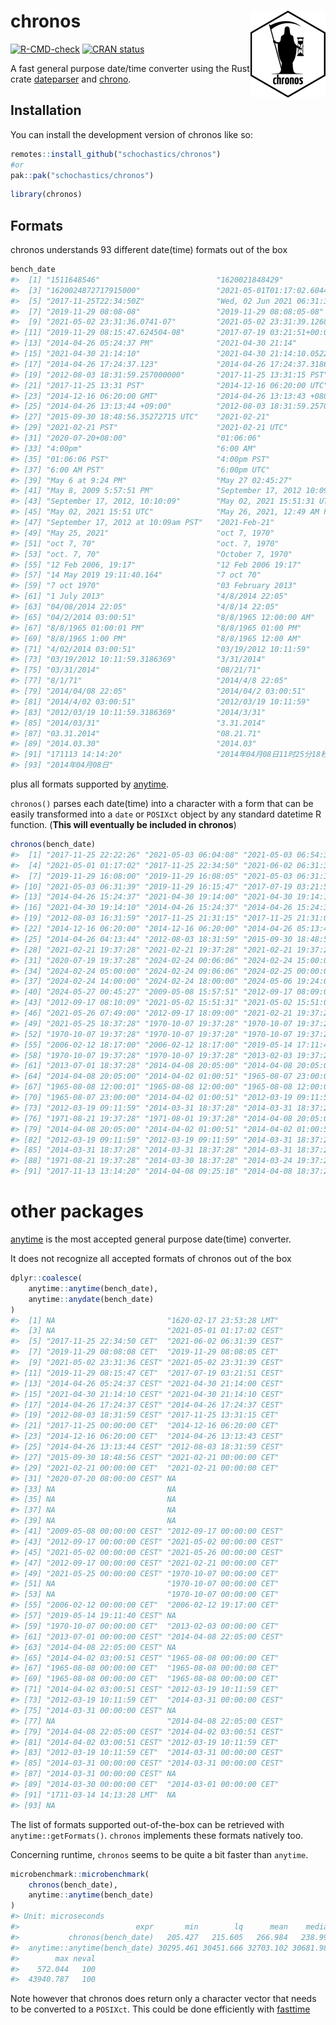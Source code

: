
<!-- README.md is generated from README.Rmd. Please edit that file -->

# chronos <img src="man/figures/logo.png" align="right" height="139" alt="" />

<!-- badges: start -->

[![R-CMD-check](https://github.com/schochastics/chronos/actions/workflows/R-CMD-check.yaml/badge.svg)](https://github.com/schochastics/chronos/actions/workflows/R-CMD-check.yaml)
[![CRAN
status](https://www.r-pkg.org/badges/version/chronos)](https://CRAN.R-project.org/package=chronos)
<!-- badges: end -->

A fast general purpose date/time converter using the Rust crate
[dateparser](https://crates.io/crates/dateparser) and
[chrono](https://crates.io/crates/chrono).

## Installation

You can install the development version of chronos like so:

``` r
remotes::install_github("schochastics/chronos")
#or
pak::pak("schochastics/chronos")
```

``` r
library(chronos)
```

## Formats

chronos understands 93 different date(time) formats out of the box

``` r
bench_date
#>  [1] "1511648546"                          "1620021848429"                      
#>  [3] "1620024872717915000"                 "2021-05-01T01:17:02.604456Z"        
#>  [5] "2017-11-25T22:34:50Z"                "Wed, 02 Jun 2021 06:31:39 GMT"      
#>  [7] "2019-11-29 08:08-08"                 "2019-11-29 08:08:05-08"             
#>  [9] "2021-05-02 23:31:36.0741-07"         "2021-05-02 23:31:39.12689-07"       
#> [11] "2019-11-29 08:15:47.624504-08"       "2017-07-19 03:21:51+00:00"          
#> [13] "2014-04-26 05:24:37 PM"              "2021-04-30 21:14"                   
#> [15] "2021-04-30 21:14:10"                 "2021-04-30 21:14:10.052282"         
#> [17] "2014-04-26 17:24:37.123"             "2014-04-26 17:24:37.3186369"        
#> [19] "2012-08-03 18:31:59.257000000"       "2017-11-25 13:31:15 PST"            
#> [21] "2017-11-25 13:31 PST"                "2014-12-16 06:20:00 UTC"            
#> [23] "2014-12-16 06:20:00 GMT"             "2014-04-26 13:13:43 +0800"          
#> [25] "2014-04-26 13:13:44 +09:00"          "2012-08-03 18:31:59.257000000 +0000"
#> [27] "2015-09-30 18:48:56.35272715 UTC"    "2021-02-21"                         
#> [29] "2021-02-21 PST"                      "2021-02-21 UTC"                     
#> [31] "2020-07-20+08:00"                    "01:06:06"                           
#> [33] "4:00pm"                              "6:00 AM"                            
#> [35] "01:06:06 PST"                        "4:00pm PST"                         
#> [37] "6:00 AM PST"                         "6:00pm UTC"                         
#> [39] "May 6 at 9:24 PM"                    "May 27 02:45:27"                    
#> [41] "May 8, 2009 5:57:51 PM"              "September 17, 2012 10:09am"         
#> [43] "September 17, 2012, 10:10:09"        "May 02, 2021 15:51:31 UTC"          
#> [45] "May 02, 2021 15:51 UTC"              "May 26, 2021, 12:49 AM PDT"         
#> [47] "September 17, 2012 at 10:09am PST"   "2021-Feb-21"                        
#> [49] "May 25, 2021"                        "oct 7, 1970"                        
#> [51] "oct 7, 70"                           "oct. 7, 1970"                       
#> [53] "oct. 7, 70"                          "October 7, 1970"                    
#> [55] "12 Feb 2006, 19:17"                  "12 Feb 2006 19:17"                  
#> [57] "14 May 2019 19:11:40.164"            "7 oct 70"                           
#> [59] "7 oct 1970"                          "03 February 2013"                   
#> [61] "1 July 2013"                         "4/8/2014 22:05"                     
#> [63] "04/08/2014 22:05"                    "4/8/14 22:05"                       
#> [65] "04/2/2014 03:00:51"                  "8/8/1965 12:00:00 AM"               
#> [67] "8/8/1965 01:00:01 PM"                "8/8/1965 01:00 PM"                  
#> [69] "8/8/1965 1:00 PM"                    "8/8/1965 12:00 AM"                  
#> [71] "4/02/2014 03:00:51"                  "03/19/2012 10:11:59"                
#> [73] "03/19/2012 10:11:59.3186369"         "3/31/2014"                          
#> [75] "03/31/2014"                          "08/21/71"                           
#> [77] "8/1/71"                              "2014/4/8 22:05"                     
#> [79] "2014/04/08 22:05"                    "2014/04/2 03:00:51"                 
#> [81] "2014/4/02 03:00:51"                  "2012/03/19 10:11:59"                
#> [83] "2012/03/19 10:11:59.3186369"         "2014/3/31"                          
#> [85] "2014/03/31"                          "3.31.2014"                          
#> [87] "03.31.2014"                          "08.21.71"                           
#> [89] "2014.03.30"                          "2014.03"                            
#> [91] "171113 14:14:20"                     "2014年04月08日11时25分18秒"         
#> [93] "2014年04月08日"
```

plus all formats supported by
[anytime](https://github.com/eddelbuettel/anytime).

`chronos()` parses each date(time) into a character with a form that can
be easily transformed into a `date` or `POSIXct` object by any standard
datetime R function. (**This will eventually be included in chronos**)

``` r
chronos(bench_date)
#>  [1] "2017-11-25 22:22:26" "2021-05-03 06:04:08" "2021-05-03 06:54:32"
#>  [4] "2021-05-01 01:17:02" "2017-11-25 22:34:50" "2021-06-02 06:31:39"
#>  [7] "2019-11-29 16:08:00" "2019-11-29 16:08:05" "2021-05-03 06:31:36"
#> [10] "2021-05-03 06:31:39" "2019-11-29 16:15:47" "2017-07-19 03:21:51"
#> [13] "2014-04-26 15:24:37" "2021-04-30 19:14:00" "2021-04-30 19:14:10"
#> [16] "2021-04-30 19:14:10" "2014-04-26 15:24:37" "2014-04-26 15:24:37"
#> [19] "2012-08-03 16:31:59" "2017-11-25 21:31:15" "2017-11-25 21:31:00"
#> [22] "2014-12-16 06:20:00" "2014-12-16 06:20:00" "2014-04-26 05:13:43"
#> [25] "2014-04-26 04:13:44" "2012-08-03 18:31:59" "2015-09-30 18:48:56"
#> [28] "2021-02-21 19:37:28" "2021-02-21 19:37:28" "2021-02-21 19:37:28"
#> [31] "2020-07-19 19:37:28" "2024-02-24 00:06:06" "2024-02-24 15:00:00"
#> [34] "2024-02-24 05:00:00" "2024-02-24 09:06:06" "2024-02-25 00:00:00"
#> [37] "2024-02-24 14:00:00" "2024-02-24 18:00:00" "2024-05-06 19:24:00"
#> [40] "2024-05-27 00:45:27" "2009-05-08 15:57:51" "2012-09-17 08:09:00"
#> [43] "2012-09-17 08:10:09" "2021-05-02 15:51:31" "2021-05-02 15:51:00"
#> [46] "2021-05-26 07:49:00" "2012-09-17 18:09:00" "2021-02-21 19:37:28"
#> [49] "2021-05-25 18:37:28" "1970-10-07 19:37:28" "1970-10-07 19:37:28"
#> [52] "1970-10-07 19:37:28" "1970-10-07 19:37:28" "1970-10-07 19:37:28"
#> [55] "2006-02-12 18:17:00" "2006-02-12 18:17:00" "2019-05-14 17:11:40"
#> [58] "1970-10-07 19:37:28" "1970-10-07 19:37:28" "2013-02-03 19:37:28"
#> [61] "2013-07-01 18:37:28" "2014-04-08 20:05:00" "2014-04-08 20:05:00"
#> [64] "2014-04-08 20:05:00" "2014-04-02 01:00:51" "1965-08-07 23:00:00"
#> [67] "1965-08-08 12:00:01" "1965-08-08 12:00:00" "1965-08-08 12:00:00"
#> [70] "1965-08-07 23:00:00" "2014-04-02 01:00:51" "2012-03-19 09:11:59"
#> [73] "2012-03-19 09:11:59" "2014-03-31 18:37:28" "2014-03-31 18:37:28"
#> [76] "1971-08-21 19:37:28" "1971-08-01 19:37:28" "2014-04-08 20:05:00"
#> [79] "2014-04-08 20:05:00" "2014-04-02 01:00:51" "2014-04-02 01:00:51"
#> [82] "2012-03-19 09:11:59" "2012-03-19 09:11:59" "2014-03-31 18:37:28"
#> [85] "2014-03-31 18:37:28" "2014-03-31 18:37:28" "2014-03-31 18:37:28"
#> [88] "1971-08-21 19:37:28" "2014-03-30 18:37:28" "2014-03-24 19:37:28"
#> [91] "2017-11-13 13:14:20" "2014-04-08 09:25:18" "2014-04-08 18:37:28"
```

# other packages

[anytime](https://github.com/eddelbuettel/anytime) is the most accepted
general purpose date(time) converter.

It does not recognize all accepted formats of chronos out of the box

``` r
dplyr::coalesce(
    anytime::anytime(bench_date),
    anytime::anydate(bench_date)
)
#>  [1] NA                         "1620-02-17 23:53:28 LMT" 
#>  [3] NA                         "2021-05-01 01:17:02 CEST"
#>  [5] "2017-11-25 22:34:50 CET"  "2021-06-02 06:31:39 CEST"
#>  [7] "2019-11-29 08:08:08 CET"  "2019-11-29 08:08:05 CET" 
#>  [9] "2021-05-02 23:31:36 CEST" "2021-05-02 23:31:39 CEST"
#> [11] "2019-11-29 08:15:47 CET"  "2017-07-19 03:21:51 CEST"
#> [13] "2014-04-26 05:24:37 CEST" "2021-04-30 21:14:00 CEST"
#> [15] "2021-04-30 21:14:10 CEST" "2021-04-30 21:14:10 CEST"
#> [17] "2014-04-26 17:24:37 CEST" "2014-04-26 17:24:37 CEST"
#> [19] "2012-08-03 18:31:59 CEST" "2017-11-25 13:31:15 CET" 
#> [21] "2017-11-25 00:00:00 CET"  "2014-12-16 06:20:00 CET" 
#> [23] "2014-12-16 06:20:00 CET"  "2014-04-26 13:13:43 CEST"
#> [25] "2014-04-26 13:13:44 CEST" "2012-08-03 18:31:59 CEST"
#> [27] "2015-09-30 18:48:56 CEST" "2021-02-21 00:00:00 CET" 
#> [29] "2021-02-21 00:00:00 CET"  "2021-02-21 00:00:00 CET" 
#> [31] "2020-07-20 08:00:00 CEST" NA                        
#> [33] NA                         NA                        
#> [35] NA                         NA                        
#> [37] NA                         NA                        
#> [39] NA                         NA                        
#> [41] "2009-05-08 00:00:00 CEST" "2012-09-17 00:00:00 CEST"
#> [43] "2012-09-17 00:00:00 CEST" "2021-05-02 00:00:00 CEST"
#> [45] "2021-05-02 00:00:00 CEST" "2021-05-26 00:00:00 CEST"
#> [47] "2012-09-17 00:00:00 CEST" "2021-02-21 00:00:00 CET" 
#> [49] "2021-05-25 00:00:00 CEST" "1970-10-07 00:00:00 CET" 
#> [51] NA                         "1970-10-07 00:00:00 CET" 
#> [53] NA                         "1970-10-07 00:00:00 CET" 
#> [55] "2006-02-12 00:00:00 CET"  "2006-02-12 19:17:00 CET" 
#> [57] "2019-05-14 19:11:40 CEST" NA                        
#> [59] "1970-10-07 00:00:00 CET"  "2013-02-03 00:00:00 CET" 
#> [61] "2013-07-01 00:00:00 CEST" "2014-04-08 22:05:00 CEST"
#> [63] "2014-04-08 22:05:00 CEST" NA                        
#> [65] "2014-04-02 03:00:51 CEST" "1965-08-08 00:00:00 CET" 
#> [67] "1965-08-08 00:00:00 CET"  "1965-08-08 00:00:00 CET" 
#> [69] "1965-08-08 00:00:00 CET"  "1965-08-08 00:00:00 CET" 
#> [71] "2014-04-02 03:00:51 CEST" "2012-03-19 10:11:59 CET" 
#> [73] "2012-03-19 10:11:59 CET"  "2014-03-31 00:00:00 CEST"
#> [75] "2014-03-31 00:00:00 CEST" NA                        
#> [77] NA                         "2014-04-08 22:05:00 CEST"
#> [79] "2014-04-08 22:05:00 CEST" "2014-04-02 03:00:51 CEST"
#> [81] "2014-04-02 03:00:51 CEST" "2012-03-19 10:11:59 CET" 
#> [83] "2012-03-19 10:11:59 CET"  "2014-03-31 00:00:00 CEST"
#> [85] "2014-03-31 00:00:00 CEST" "2014-03-31 00:00:00 CEST"
#> [87] "2014-03-31 00:00:00 CEST" NA                        
#> [89] "2014-03-30 00:00:00 CET"  "2014-03-01 00:00:00 CET" 
#> [91] "1711-03-14 14:13:28 LMT"  NA                        
#> [93] NA
```

The list of formats supported out-of-the-box can be retrieved with
`anytime::getFormats()`. `chronos` implements these formats natively
too.

Concerning runtime, `chronos` seems to be quite a bit faster than
`anytime`.

``` r
microbenchmark::microbenchmark(
    chronos(bench_date),
    anytime::anytime(bench_date)
)
#> Unit: microseconds
#>                          expr       min        lq      mean    median        uq
#>           chronos(bench_date)   205.427   215.605   266.984   238.995   315.287
#>  anytime::anytime(bench_date) 30295.461 30451.666 32703.102 30681.988 36132.173
#>        max neval
#>    572.044   100
#>  43940.787   100
```

Note however that chronos does return only a character vector that needs
to be converted to a `POSIXct`. This could be done efficiently with
[fasttime](https://github.com/s-u/fasttime)
